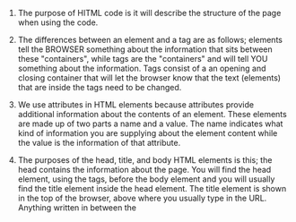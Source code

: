 1. The purpose of HITML code is it will describe the structure of the page when using the code.

2. The differences between an element and a tag are as follows; elements tell the BROWSER something about the information that sits between these "containers", while tags are the "containers" and will tell YOU something about the information. Tags consist of a an opening and closing container that will let the browser know that the text (elements) that are inside the tags need to be changed.

3. We use attributes in HTML elements because attributes provide additional information about the contents of an element. These elements are made up of two parts a name and a value. The name indicates what kind of information you are supplying about the element content while the value is the information of that attribute.

4. The purposes of the head, title, and body HTML elements is this; the head contains the information about the page. You will find the head element, using the <head> tags, before the body element and you will usually find the title element inside the head element. The title element is shown in the top of the browser, above where you usually type in the URL. Anything written in between the <title> tags will appear there. The body element has all the information that is shown in the main browser window. You must use the <body> tags to trap all the elements in to make the text show in this location.

5. When viewing the source of a website you must start off by going to your web browser's View menu, go down to developer, and click on View source. That ios how you will view the source.

6. Five different HTML elements are; <h1>-<h6><h/1></h6> this represents different sizes of headings, h1 being the largest vs. h6 being the smallest. <b></b> this makes the elements inside the tag bold. <i></i> this makes the elements inside the tag italic. <sub></sub> this makes the elements inside the tag subscript, i.e, the 2 in H20 is subscript. <br  /> this causes line breaks in the middle of a paragraph. These are five different HTML elements.

7. An empty element is when there is only one tag, no opening or closing tag. These are written differently than other HTML elements. Before the closing angled bracket of an empty element there will be a space and a forward slash character, causing this to be an empty element.

8. Semantic markup provides extra information. An example would be writing something as a quotation to describe who said it. Another example would be describing an abbreviation.

9. The three new semantic elements introduced in HTML 5 are <header>, <nav>m and <article>.

https://codepen.io/Jdilullo/pen/bGdNvYB
